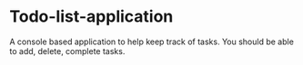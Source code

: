 # Todo-list-application
A console based application to help keep track of tasks. You should be able to add, delete, complete tasks.
